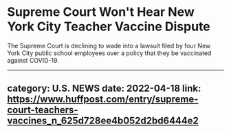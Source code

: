 # Supreme Court Won't Hear New York City Teacher Vaccine Dispute

The Supreme Court is declining to wade into a lawsuit filed by four New York City public school employees over a policy that they be vaccinated against COVID-19.

---
category: U.S. NEWS
date: 2022-04-18
link: https://www.huffpost.com/entry/supreme-court-teachers-vaccines_n_625d728ee4b052d2bd6444e2
---

